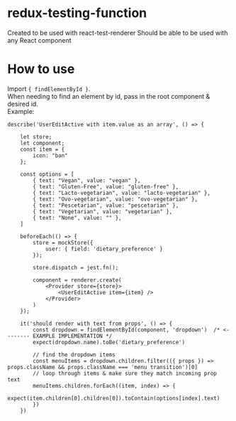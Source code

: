 # redux-testing-function

Created to be used with react-test-renderer
Should be able to be used with any React component
 
# How to use

Import `{ findElementById }`.\
When needing to find an element by id, pass in the root component & desired id.\
Example:
```
describe('UserEditActive with item.value as an array', () => {

    let store;
    let component;
    const item = {
        icon: "ban"
    };

    const options = [
        { text: "Vegan", value: "vegan" },
        { text: "Gluten-Free", value: "gluten-free" },
        { text: "Lacto-vegetarian", value: "lacto-vegetarian" },
        { text: "Ovo-vegetarian", value: "ovo-vegetarian" },
        { text: "Pescetarian", value: "pescetarian" },
        { text: "Vegetarian", value: "vegetarian" },
        { text: "None", value: "" },
    ]

    beforeEach(() => {
        store = mockStore({
            user: { field: 'dietary_preference' }
        });

        store.dispatch = jest.fn();

        component = renderer.create(
            <Provider store={store}>
                <UserEditActive item={item} />
            </Provider>
        )
    });

    it('should render with text from props', () => {
        const dropdown = findElementById(component, 'dropdown')  /* <-------- EXAMPLE IMPLEMENTATION */
        expect(dropdown.name).toBe('dietary_preference')

        // find the dropdown items
        const menuItems = dropdown.children.filter(({ props }) => props.className && props.className === 'menu transition')[0]
        // loop through items & make sure they match incoming prop text
        menuItems.children.forEach((item, index) => {
            expect(item.children[0].children[0]).toContain(options[index].text)
        })
    })

```
